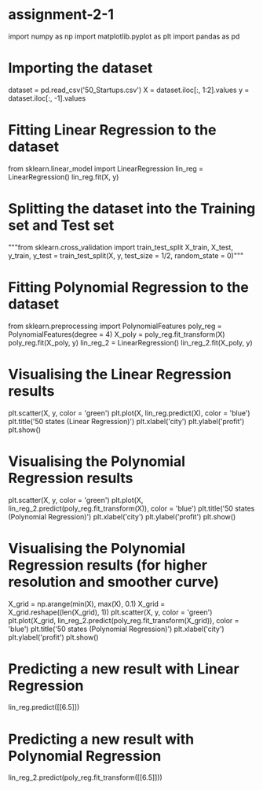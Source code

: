 # assignment-2-1
import numpy as np
import matplotlib.pyplot as plt
import pandas as pd

# Importing the dataset
dataset = pd.read_csv('50_Startups.csv')
X = dataset.iloc[:, 1:2].values
y = dataset.iloc[:, -1].values
# Fitting Linear Regression to the dataset
from sklearn.linear_model import LinearRegression
lin_reg = LinearRegression()
lin_reg.fit(X, y)

# Splitting the dataset into the Training set and Test set
"""from sklearn.cross_validation import train_test_split
X_train, X_test, y_train, y_test = train_test_split(X, y, test_size = 1/2, random_state = 0)"""
# Fitting Polynomial Regression to the dataset
from sklearn.preprocessing import PolynomialFeatures
poly_reg = PolynomialFeatures(degree = 4)
X_poly = poly_reg.fit_transform(X)
poly_reg.fit(X_poly, y)
lin_reg_2 = LinearRegression()
lin_reg_2.fit(X_poly, y)

# Visualising the Linear Regression results
plt.scatter(X, y, color = 'green')
plt.plot(X, lin_reg.predict(X), color = 'blue')
plt.title('50 states (Linear Regression)')
plt.xlabel('city')
plt.ylabel('profit')
plt.show()

# Visualising the Polynomial Regression results
plt.scatter(X, y, color = 'green')
plt.plot(X, lin_reg_2.predict(poly_reg.fit_transform(X)), color = 'blue')
plt.title('50 states (Polynomial Regression)')
plt.xlabel('city')
plt.ylabel('profit')
plt.show()

# Visualising the Polynomial Regression results (for higher resolution and smoother curve)
X_grid = np.arange(min(X), max(X), 0.1)
X_grid = X_grid.reshape((len(X_grid), 1))
plt.scatter(X, y, color = 'green')
plt.plot(X_grid, lin_reg_2.predict(poly_reg.fit_transform(X_grid)), color = 'blue')
plt.title('50 states (Polynomial Regression)')
plt.xlabel('city')
plt.ylabel('profit')
plt.show()

# Predicting a new result with Linear Regression
lin_reg.predict([[6.5]])

# Predicting a new result with Polynomial Regression
lin_reg_2.predict(poly_reg.fit_transform([[6.5]]))

